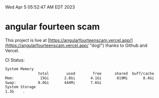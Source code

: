 Wed Apr  5 05:52:47 AM EDT 2023

# angular fourteen scam


This project is live at [https://angularfourteenscam.vercel.app/](https://angularfourteenscam.vercel.app/ "dog!") thanks to Github and Vercel.

CI Status: 

```bash
System Memory
               total        used        free      shared  buff/cache   available
Mem:            15Gi       2.8Gi       4.1Gi       819Mi       8.4Gi        11Gi
Swap:          8.0Gi       444Mi       7.6Gi
System Storage
1.3G	.
```
```bash
